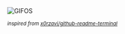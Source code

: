 <div align="justify">
<picture>
    <source media="(prefers-color-scheme: dark)" srcset="https://i.ibb.co/Jjx4MNGK/output-gif.gif">
    <source media="(prefers-color-scheme: light)" srcset="https://i.ibb.co/Jjx4MNGK/output-gif.gif">
    <img alt="GIFOS" src="https://i.ibb.co/Jjx4MNGK/output-gif.gif">
</picture>

<sub><i>inspired from [x0rzavi/github-readme-terminal](https://github.com/x0rzavi/github-readme-terminal)</i></sub>

</div>

<!-- Image deletion URL: https://ibb.co/8gzpSJf0/ddfcd5b4ab1dc5363749574422ed76dc -->